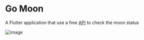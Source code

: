 # Go Moon

A Flutter application that use a free [API](https://www.icalendar37.net/lunar/app/now/?lang=en) to check the moon status

![image](https://user-images.githubusercontent.com/16108354/161462304-61529573-f882-4659-91d6-fe7b1438caec.png)
